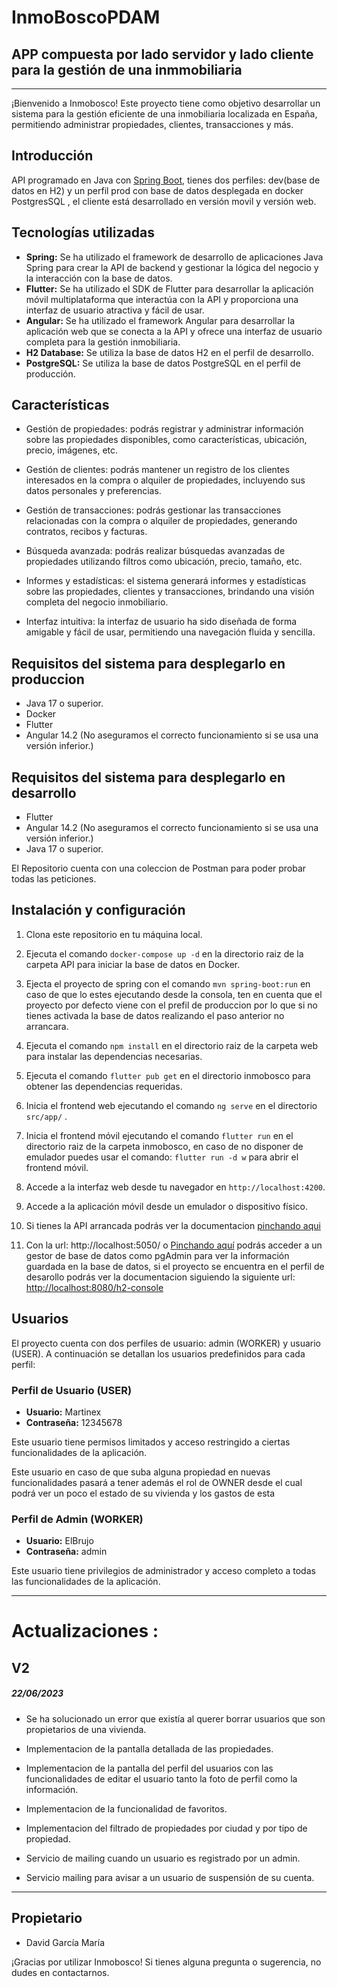 # InmoBoscoPDAM

## APP compuesta por lado servidor y lado cliente para la gestión de una inmmobiliaria

---

¡Bienvenido a Inmobosco! Este proyecto tiene como objetivo desarrollar un sistema para la gestión eficiente de una inmobiliaria localizada en España, permitiendo administrar propiedades, clientes, transacciones y más.

## **Introducción**

API programado en Java con [Spring Boot](https://spring.io/projects/spring-boot), tienes dos perfiles: dev(base de datos en H2) y un perfil prod con base de datos desplegada en docker PostgresSQL , el cliente está desarrollado en versión movil y versión web.


## Tecnologías utilizadas

- **Spring:** Se ha utilizado el framework de desarrollo de aplicaciones Java Spring para crear la API de backend y gestionar la lógica del negocio y la interacción con la base de datos.
- **Flutter:** Se ha utilizado el SDK de Flutter para desarrollar la aplicación móvil multiplataforma que interactúa con la API y proporciona una interfaz de usuario atractiva y fácil de usar.
- **Angular:** Se ha utilizado el framework Angular para desarrollar la aplicación web que se conecta a la API y ofrece una interfaz de usuario completa para la gestión inmobiliaria.
- **H2 Database:** Se utiliza la base de datos H2 en el perfil de desarrollo.
- **PostgreSQL:** Se utiliza la base de datos PostgreSQL en el perfil de producción.


## Características

- Gestión de propiedades: podrás registrar y administrar información sobre las propiedades disponibles, como características, ubicación, precio, imágenes, etc.

- Gestión de clientes: podrás mantener un registro de los clientes interesados en la compra o alquiler de propiedades, incluyendo sus datos personales y preferencias.


- Gestión de transacciones: podrás gestionar las transacciones relacionadas con la compra o alquiler de propiedades, generando contratos, recibos y facturas.

- Búsqueda avanzada: podrás realizar búsquedas avanzadas de propiedades utilizando filtros como ubicación, precio, tamaño, etc.

- Informes y estadísticas: el sistema generará informes y estadísticas sobre las propiedades, clientes y transacciones, brindando una visión completa del negocio inmobiliario.

- Interfaz intuitiva: la interfaz de usuario ha sido diseñada de forma amigable y fácil de usar, permitiendo una navegación fluida y sencilla.
## Requisitos del sistema para desplegarlo en produccion

- Java 17 o superior.
- Docker
- Flutter
- Angular 14.2 (No aseguramos el correcto funcionamiento si se usa una versión inferior.)

## Requisitos del sistema para desplegarlo en desarrollo

- Flutter
- Angular 14.2 (No aseguramos el correcto funcionamiento si se usa una versión inferior.)
- Java 17 o superior.


El Repositorio cuenta con una coleccion de Postman para poder probar todas las peticiones.
## Instalación y configuración

1. Clona este repositorio en tu máquina local.

2. Ejecuta el comando `docker-compose up -d` en la directorio raiz de la carpeta API para iniciar la base de datos en Docker.

3. Ejecta el proyecto de spring con el comando `mvn spring-boot:run` en caso de que 
lo estes ejecutando desde la consola, ten en cuenta que el proyecto por defecto viene con el prefil de produccion por lo que si no tienes activada la base de datos realizando el paso anterior no arrancara.

4. Ejecuta el comando `npm install` en el directorio raiz de la carpeta web para instalar las dependencias necesarias.

5. Ejecuta el comando `flutter pub get` en el directorio inmobosco para obtener las dependencias requeridas.

6. Inicia el frontend web ejecutando el comando `ng serve` en el directorio `src/app/` .

7. Inicia el frontend móvil ejecutando el comando `flutter run` en el directorio raiz de la carpeta inmobosco, en caso de no disponer de emulador puedes usar el comando: `flutter run -d w` para abrir el frontend móvil.

8. Accede a la interfaz web desde tu navegador en `http://localhost:4200`.

10. Accede a la aplicación móvil desde un emulador o dispositivo físico.

11. Si tienes la API arrancada podrás ver la documentacion [pinchando aqui](http://localhost:8080/swagger-ui/index.html)

12. Con la url: http://localhost:5050/ o [Pinchando aquí](http://localhost:5050/) podrás acceder a un gestor de base de datos como pgAdmin para ver la información guardada en la base de datos, si el proyecto se encuentra en el perfil de desarollo podrás ver la documentacion siguiendo la siguiente url: [http://localhost:8080/h2-console](http://localhost:8080/h2-console)

## Usuarios

El proyecto cuenta con dos perfiles de usuario: admin (WORKER) y usuario (USER). A continuación se detallan los usuarios predefinidos para cada perfil:

### Perfil de Usuario (USER)

- **Usuario:** Martinex
- **Contraseña:** 12345678

Este usuario tiene permisos limitados y acceso restringido a ciertas funcionalidades de la aplicación.

Este usuario en caso de que suba alguna propiedad en nuevas funcionalidades pasará a tener además el rol de OWNER desde el cual podrá ver un poco el estado de su vivienda y los gastos de esta

### Perfil de Admin (WORKER)

- **Usuario:** ElBrujo
- **Contraseña:** admin

Este usuario tiene privilegios de administrador y acceso completo a todas las funcionalidades de la aplicación.


---

# Actualizaciones :

## V2 
##### 22/06/2023

- Se ha solucionado un error que existía al querer borrar usuarios que son propietarios de una vivienda.

- Implementacion de la pantalla detallada de las propiedades.

- Implementacion de la pantalla del perfil del usuarios con las funcionalidades de editar el usuario tanto la foto de perfil como la información.

- Implementacion de la funcionalidad de favoritos.

- Implementacion del filtrado de propiedades por ciudad y por tipo de propiedad.

- Servicio de mailing cuando un usuario es registrado por un admin.

- Servicio mailing para avisar a un usuario de suspensión de su cuenta.




---

## Propietario

- David García María


¡Gracias por utilizar Inmobosco! Si tienes alguna pregunta o sugerencia, no dudes en contactarnos.

